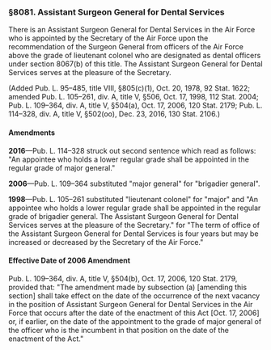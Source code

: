 ### §8081. Assistant Surgeon General for Dental Services ###

There is an Assistant Surgeon General for Dental Services in the Air Force who is appointed by the Secretary of the Air Force upon the recommendation of the Surgeon General from officers of the Air Force above the grade of lieutenant colonel who are designated as dental officers under section 8067(b) of this title. The Assistant Surgeon General for Dental Services serves at the pleasure of the Secretary.

(Added Pub. L. 95–485, title VIII, §805(c)(1), Oct. 20, 1978, 92 Stat. 1622; amended Pub. L. 105–261, div. A, title V, §506, Oct. 17, 1998, 112 Stat. 2004; Pub. L. 109–364, div. A, title V, §504(a), Oct. 17, 2006, 120 Stat. 2179; Pub. L. 114–328, div. A, title V, §502(oo), Dec. 23, 2016, 130 Stat. 2106.)

#### Amendments ####

**2016**—Pub. L. 114–328 struck out second sentence which read as follows: "An appointee who holds a lower regular grade shall be appointed in the regular grade of major general."

**2006**—Pub. L. 109–364 substituted "major general" for "brigadier general".

**1998**—Pub. L. 105–261 substituted "lieutenant colonel" for "major" and "An appointee who holds a lower regular grade shall be appointed in the regular grade of brigadier general. The Assistant Surgeon General for Dental Services serves at the pleasure of the Secretary." for "The term of office of the Assistant Surgeon General for Dental Services is four years but may be increased or decreased by the Secretary of the Air Force."

#### Effective Date of 2006 Amendment ####

Pub. L. 109–364, div. A, title V, §504(b), Oct. 17, 2006, 120 Stat. 2179, provided that: "The amendment made by subsection (a) [amending this section] shall take effect on the date of the occurrence of the next vacancy in the position of Assistant Surgeon General for Dental Services in the Air Force that occurs after the date of the enactment of this Act [Oct. 17, 2006] or, if earlier, on the date of the appointment to the grade of major general of the officer who is the incumbent in that position on the date of the enactment of the Act."